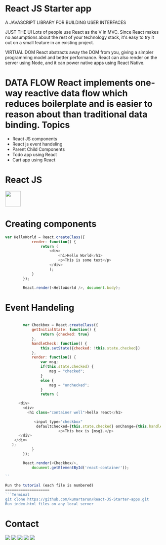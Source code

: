 
# React JS Starter app

A JAVASCRIPT LIBRARY FOR BUILDING USER INTERFACES

JUST THE UI
Lots of people use React as the V in MVC. Since React makes no assumptions about the rest of your technology stack, it's easy to try it out on a small feature in an existing project.

VIRTUAL DOM
React abstracts away the DOM from you, giving a simpler programming model and better performance. React can also render on the server using Node, and it can power native apps using React Native.

DATA FLOW
React implements one-way reactive data flow which reduces boilerplate and is easier to reason about than traditional data binding.
Topics
================
- React JS components
- React js event handeling 
- Parent Child Components 
- Todo app using React 
- Cart app using React 


React JS 
====================
<a name="README">[<img src="https://avatars2.githubusercontent.com/reactjs-cn" width="50px" height="50px" />](https://github.com/kumartarun/React-JS-Starter-apps.git)</a>

Creating components
====================
```Javascript
var HelloWorld = React.createClass({
            render: function() {
                return (
                    <div>
                        <h1>Hello World</h1>
                        <p>This is some text</p>
                    </div>
                    );
            }
        });

        React.render(<HelloWorld />, document.body);
```

Event Handeling
====================
```Javascript

        var Checkbox = React.createClass({
            getInitialState: function() {
                return {checked: true}
            },
            handleCheck: function() {
                this.setState({checked: !this.state.checked})
            },
            render: function() {
                var msg;
                if(this.state.checked) {
                    msg = "checked";
                }
                else {
                    msg = "unchecked";
                }
                return (

      <div>
        <div>
          <h1 class="container well">hello react</h1>
             
             <input type="checkbox"
              defaultChecked={this.state.checked} onChange={this.handleCheck}/>
                        <p>This box is {msg}.</p>
      </div>
    </div>
   );
            }
        });

        React.render(<Checkbox/>,
            document.getElementById('react-container'));

``

Run the tutorial (each file is numbered)
====================
```Terminal
git clone https://github.com/kumartarun/React-JS-Starter-apps.git
Run index.html files on any local server
```

Contact
====================
[<img src="https://s3-us-west-2.amazonaws.com/martinsocial/MARTIN2.png" />](http://gennexttraining.herokuapp.com/)
[<img src="https://s3-us-west-2.amazonaws.com/martinsocial/github.png" />](https://github.com/tkssharma)
[<img src="https://s3-us-west-2.amazonaws.com/martinsocial/mail.png" />](mailto:tarun.softengg@gmail.com)
[<img src="https://s3-us-west-2.amazonaws.com/martinsocial/linkedin.png" />](https://www.linkedin.com/in/tkssharma)
[<img src="https://s3-us-west-2.amazonaws.com/martinsocial/twitter.png" />](https://twitter.com/tkssharma)